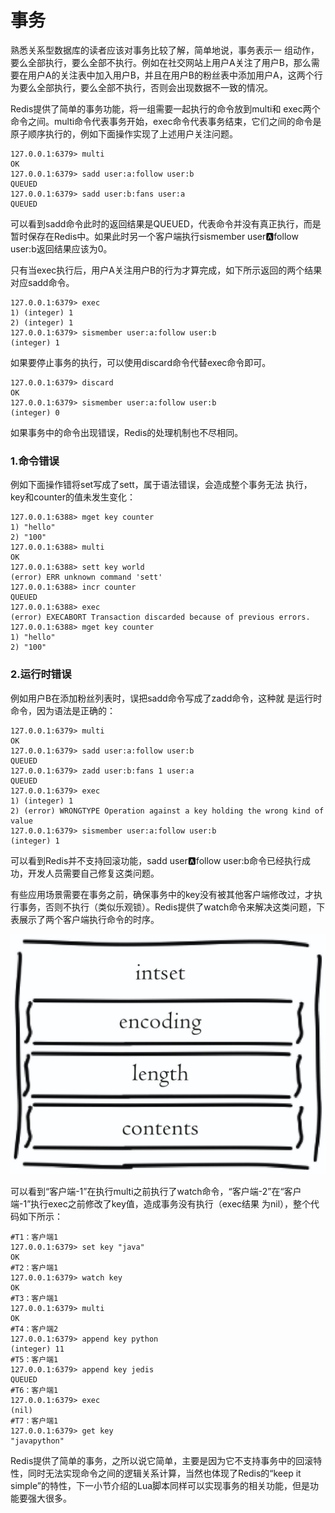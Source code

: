 # 事务

熟悉关系型数据库的读者应该对事务比较了解，简单地说，事务表示一 组动作，要么全部执行，要么全部不执行。例如在社交网站上用户A关注了用户B，那么需要在用户A的关注表中加入用户B，并且在用户B的粉丝表中添加用户A，这两个行为要么全部执行，要么全部不执行，否则会出现数据不一致的情况。

Redis提供了简单的事务功能，将一组需要一起执行的命令放到multi和 exec两个命令之间。multi命令代表事务开始，exec命令代表事务结束，它们之间的命令是原子顺序执行的，例如下面操作实现了上述用户关注问题。

```text
127.0.0.1:6379> multi
OK
127.0.0.1:6379> sadd user:a:follow user:b
QUEUED
127.0.0.1:6379> sadd user:b:fans user:a
QUEUED
```

可以看到sadd命令此时的返回结果是QUEUED，代表命令并没有真正执行，而是暂时保存在Redis中。如果此时另一个客户端执行sismember user:a:follow user:b返回结果应该为0。

只有当exec执行后，用户A关注用户B的行为才算完成，如下所示返回的两个结果对应sadd命令。

```text
127.0.0.1:6379> exec
1) (integer) 1
2) (integer) 1
127.0.0.1:6379> sismember user:a:follow user:b
(integer) 1
```

如果要停止事务的执行，可以使用discard命令代替exec命令即可。

```text
127.0.0.1:6379> discard
OK
127.0.0.1:6379> sismember user:a:follow user:b
(integer) 0
```

如果事务中的命令出现错误，Redis的处理机制也不尽相同。

### 1.命令错误

例如下面操作错将set写成了sett，属于语法错误，会造成整个事务无法 执行，key和counter的值未发生变化：

```text
127.0.0.1:6388> mget key counter
1) "hello"
2) "100"
127.0.0.1:6388> multi
OK
127.0.0.1:6388> sett key world
(error) ERR unknown command 'sett'
127.0.0.1:6388> incr counter
QUEUED
127.0.0.1:6388> exec
(error) EXECABORT Transaction discarded because of previous errors.
127.0.0.1:6388> mget key counter
1) "hello"
2) "100"
```

### 2.运行时错误

例如用户B在添加粉丝列表时，误把sadd命令写成了zadd命令，这种就 是运行时命令，因为语法是正确的：

```text
127.0.0.1:6379> multi
OK
127.0.0.1:6379> sadd user:a:follow user:b
QUEUED
127.0.0.1:6379> zadd user:b:fans 1 user:a
QUEUED
127.0.0.1:6379> exec
1) (integer) 1
2) (error) WRONGTYPE Operation against a key holding the wrong kind of value
127.0.0.1:6379> sismember user:a:follow user:b
(integer) 1
```

可以看到Redis并不支持回滚功能，sadd user:a:follow user:b命令已经执行成功，开发人员需要自己修复这类问题。

有些应用场景需要在事务之前，确保事务中的key没有被其他客户端修改过，才执行事务，否则不执行（类似乐观锁）。Redis提供了watch命令来解决这类问题，下表展示了两个客户端执行命令的时序。

![](../../.gitbook/assets/image%20%28103%29.png)

可以看到“客户端-1”在执行multi之前执行了watch命令，“客户端-2”在“客户端-1”执行exec之前修改了key值，造成事务没有执行（exec结果 为nil），整个代码如下所示：

```text
#T1：客户端1
127.0.0.1:6379> set key "java"
OK
#T2：客户端1
127.0.0.1:6379> watch key
OK
#T3：客户端1
127.0.0.1:6379> multi
OK
#T4：客户端2
127.0.0.1:6379> append key python
(integer) 11
#T5：客户端1
127.0.0.1:6379> append key jedis
QUEUED
#T6：客户端1
127.0.0.1:6379> exec
(nil)
#T7：客户端1
127.0.0.1:6379> get key
"javapython"
```

Redis提供了简单的事务，之所以说它简单，主要是因为它不支持事务中的回滚特性，同时无法实现命令之间的逻辑关系计算，当然也体现了Redis的“keep it simple”的特性，下一小节介绍的Lua脚本同样可以实现事务的相关功能，但是功能要强大很多。

